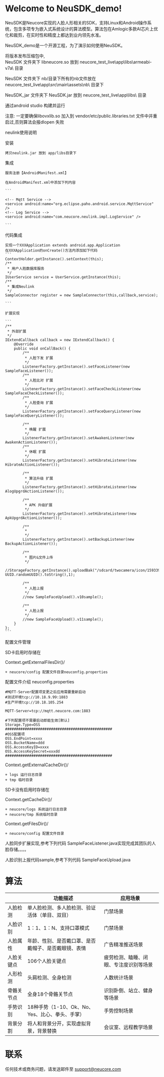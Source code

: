 # Welcome to NeuSDK_demo!

NeuSDK是Neucore实现的人脸人形相关的SDK，支持Linux和Android操作系统，包含多项专为嵌入式系统设计的算法模型。算法包在Amlogic多款AI芯片上优化和裁剪，在实时性和精度上都达到业内领先水准。

NeuSDK_demo是一个开源工程，为了演示如何使用NeuSDK。

将版本发布压缩包中,  
NeuSDK 文件夹下 libneucore.so 放到 neucore_test_live\app\libs\armeabi-v7a\ 目录

NeuSDK 文件夹下 nb/目录下所有的nb文件放在 neucore_test_live\app\src\main\assets\nb\ 目录下

NeuSDK_jar 文件夹下 NeuSDK.jar 放到 neucore_test_live\app\libs\ 目录

通过android studio 构建并运行

注意: 一定要确保libovxlib.so 加入到 vendor/etc/public.libraries.txt 文件中并重启过,否则算法会报dlopen 失败

neulink使用说明

安装

    拷贝neulink.jar 放到 app/libs目录下

集成

    服务注册【AndroidManifest.xml】

    在AndroidManifest.xml中添加下列内容

    ```

    <!-- Mqtt Service -->
    <service android:name="org.eclipse.paho.android.service.MqttService" />
    <!-- Log Service -->
    <service android:name="com.neucore.neulink.impl.LogService" />

    ```

代码集成

    实现一个XXXApplication extends android.app.Application
    在XXXApplication的onCreate()方法内添加如下代码
    ```
    ContextHolder.getInstance().setContext(this);
    /**
     * 用户人脸数据库服务
     */
    IUserService service = UserService.getInstance(this);
    /**
     * 集成Neulink
     */
    SampleConnector register = new SampleConnector(this,callback,service);

    ```
    
    扩展实现
    
    ```
    /**
     * 外部扩展
     */
    IExtendCallback callback = new IExtendCallback() {
        @Override
        public void onCallBack() {
            /**
             * 人脸下发 扩展
             */
            ListenerFactory.getInstance().setFaceListener(new SampleFaceListener());
            /**
             * 人脸比对 扩展
             */
            ListenerFactory.getInstance().setFaceCheckListener(new SampleFaceCheckListener());
            /**
             * 人脸查询 扩展
             */
            ListenerFactory.getInstance().setFaceQueryListener(new SampleFaceQueryListener());

            /**
             * 唤醒 扩展
             */
            ListenerFactory.getInstance().setAwakenListener(new AwakenActionListener());
            /**
             * 休眠 扩展
             */
            ListenerFactory.getInstance().setHibrateListener(new HibrateActionListener());

            /**
             * 算法升级 扩展
             */
            ListenerFactory.getInstance().setHibrateListener(new AlogUpgrdActionListener());

            /**
             * APK 升级扩展
             */
            ListenerFactory.getInstance().setHibrateListener(new ApkUpgrdActionListener());

            /**
             *
             */
            ListenerFactory.getInstance().setBackupListener(new BackupActionListener());

            /**
             * 图片&文件上传
             */
            //StorageFactory.getInstance().uploadBak("/sdcard/twocamera/icon/1593399670069.jpg", UUID.randomUUID().toString(),1);

            /**
             * 人脸上报
             */
            //new SampleFaceUpload().v10sample();

            /**
             * 人脸上报
             */
            //new SampleFaceUpload().v11sample();
        }
    };
    ```

配置文件管理

SD卡启用时存储在

Context.getExternalFilesDir()/

    + neucore/config 配置文件目录neuconfig.properties
    

配置文件介绍
neuconfig.properties
```
#MQTT-Server配置项变更之后应用需要重新启动
#测试环境tcp://10.18.9.99:1883
#生产环境tcp://10.18.105.254

MQTT-Server=tcp://mqtt.neucore.com:1883

#下列配置项不需要启动即能生效[默认]
Storage.Type=OSS
#################################################
#OSS配置项
OSS.EndPoint=xxxx
OSS.BucketName=ddd
OSS.AccessKeyID=xxxx
OSS.AccessKeySecret=xxxdd
#################################################

```
    
Context.getExternalCacheDir()/

    + logs 运行日志目录
    + tmp 临时目录

SD卡没有启用时存储在

Context.getCacheDir()/

    + neucore/logs 系统运行日志目录
    + neucore/tmp 系统临时目录


Context.getFilesDir()/

    + neucore/config 配置文件目录
    

人脸同步扩展实现,参考下列代码
SampleFaceListener.java实现完成其团队的人脸存储。。。。

人脸识别上报代码sample,参考下列代码
SampleFaceUpload.java

# 算法

|                |功能描述|应用场景                        |
|----------------|-------------------------------|-----------------------------|
|人脸检测|单人脸检测、多人脸检测、验证活体（单目、双目）|门禁场景|
|人脸识别|1：1、1：N、支持口罩模式|门禁场景|
|人脸属性|年龄、性别、是否戴口罩、是否戴帽子、是否戴眼镜、表情|广告精准推送场景|
|人脸关键点|106个人脸关键点|疲劳检测、瞌睡、闭眼、专注度识别等场景|
|人形检测|头肩检测、全身检测|人数统计场景|
|骨骼关节点|全身18个骨骼关节点|识别卧倒、站立、健身等场景|
|手势识别|18种手势（1-10、Ok、No、Yes、比心、拳头、手掌）|手势控制场景|
|背景分割|将人和背景分开，实现虚拟背景，背景替换|会议室、远程教学场景|

# 联系
任何技术或商务问题，请发送邮件至 support@neucore.com